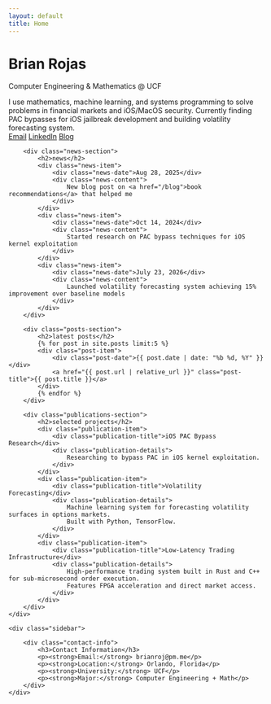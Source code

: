 ```yaml
---
layout: default
title: Home
---
```


<div class="main-content">
    <div class="profile-section">
        <div class="profile-header">
            <h1>Brian Rojas</h1>
            <p class="tagline">Computer Engineering & Mathematics @ UCF</p>
            <div class="profile-bio">
                I use mathematics, machine learning, and systems programming 
                to solve problems in financial markets and iOS/MacOS security. Currently finding 
                PAC bypasses for iOS jailbreak development and building volatility forecasting system.
            </div>
            <div class="profile-links">
                <a href="mailto:brianroj@pm.me">Email</a>
                <a href="https://www.linkedin.com/in/brian-rojas-9b0b5237a" target="_blank">LinkedIn</a>
                <a href="/blog">Blog</a>
            </div>
        </div>

        <div class="news-section">
            <h2>news</h2>
            <div class="news-item">
                <div class="news-date">Aug 28, 2025</div>
                <div class="news-content">
                    New blog post on <a href="/blog">book recommendations</a> that helped me
                </div>
            </div>
            <div class="news-item">
                <div class="news-date">Oct 14, 2024</div>
                <div class="news-content">
                    Started research on PAC bypass techniques for iOS kernel exploitation
                </div>
            </div>
            <div class="news-item">
                <div class="news-date">July 23, 2026</div>
                <div class="news-content">
                    Launched volatility forecasting system achieving 15% improvement over baseline models
                </div>
            </div>
        </div>

        <div class="posts-section">
            <h2>latest posts</h2>
            {% for post in site.posts limit:5 %}
            <div class="post-item">
                <div class="post-date">{{ post.date | date: "%b %d, %Y" }}</div>
                <a href="{{ post.url | relative_url }}" class="post-title">{{ post.title }}</a>
            </div>
            {% endfor %}
        </div>

        <div class="publications-section">
            <h2>selected projects</h2>
            <div class="publication-item">
                <div class="publication-title">iOS PAC Bypass Research</div>
                <div class="publication-details">
                    Researching to bypass PAC in iOS kernel exploitation.
                </div>
            </div>
            <div class="publication-item">
                <div class="publication-title">Volatility Forecasting</div>
                <div class="publication-details">
                    Machine learning system for forecasting volatility surfaces in options markets. 
                    Built with Python, TensorFlow.
                </div>
            </div>
            <div class="publication-item">
                <div class="publication-title">Low-Latency Trading Infrastructure</div>
                <div class="publication-details">
                    High-performance trading system built in Rust and C++ for sub-microsecond order execution.
                    Features FPGA acceleration and direct market access.
                </div>
            </div>
        </div>
    </div>

    <div class="sidebar">
        
        <div class="contact-info">
            <h3>Contact Information</h3>
            <p><strong>Email:</strong> brianroj@pm.me</p>
            <p><strong>Location:</strong> Orlando, Florida</p>
            <p><strong>University:</strong> UCF</p>
            <p><strong>Major:</strong> Computer Engineering + Math</p>
        </div>
    </div>
</div>
